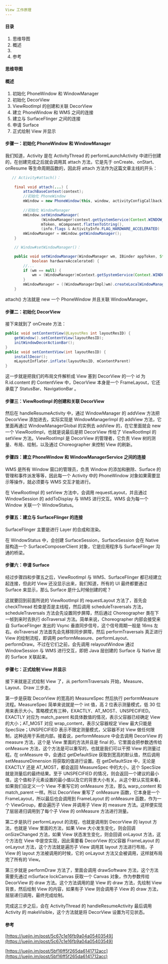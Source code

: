 ```yaml
---
View 工作原理
---
```


#### 目录

1. 思维导图
2. 概述
3. 
4. 参考

#### 思维导图

#### 概述

1. 初始化 PhoneWindow 和 WindowManager
2. 初始化 DecorView
3. ViewRootImpl 的创建和关联 DecorView
4. 建立 PhoneWindow 和 WMS 之间的连接
5. 建立与 SurfaceFlinger 之间的连接
6. 申请 Surface
7. 正式绘制 View 并显示

#### 步骤一：初始化 PhoneWindow 和 WindowManager

我们知道，Activity 是在 ActivityThread 的 performLaunchActivity 中进行创建的，在创建完成之后就会调用其 attach 方法，它是先于 onCreate、onStart、onResume 等生命周期函数的，因此将 attach 方法作为这篇文章主线的开头：

```java
   // Activity#attach()：
   
	final void attach(...) {
        attachBaseContext(context);
		//初始化 PhoneWindow
        mWindow = new PhoneWindow(this, window, activityConfigCallback);
        
		//初始化 WindowManager
        mWindow.setWindowManager(
                (WindowManager)context.getSystemService(Context.WINDOW_SERVICE),
                mToken, mComponent.flattenToString(),
                (info.flags & ActivityInfo.FLAG_HARDWARE_ACCELERATED) != 0);
        mWindowManager = mWindow.getWindowManager();
    }

	// Window#setWindowManager()：

    public void setWindowManager(WindowManager wm, IBinder appToken, String appName,
            boolean hardwareAccelerated) {
        //...
        if (wm == null) {
            wm = (WindowManager)mContext.getSystemService(Context.WINDOW_SERVICE);
        }
        mWindowManager = ((WindowManagerImpl)wm).createLocalWindowManager(this);
    }
```

attach() 方法就是 new 一个 PhoneWindow 并且关联 WindowManager。

#### 步骤二：初始化 DecorView

接下来就到了 onCreate 方法：

```java
public void setContentView(@LayoutRes int layoutResID) {
    getWindow().setContentView(layoutResID);
    initWindowDecorActionBar();
}
public void setContentView(int layoutResID) {
    installDecor();
    mLayoutInflater.inflate(layoutResID, mContentParent)
}
```

这一步就是把我们的布局文件解析成 View 塞到 DecorView 的一个 id 为 R.id.content 的 ContentView 中，DecorView 本身是一个 FrameLayout，它还承载了 StatusBar、NavigationBar 。

#### 步骤三：ViewRootImpl 的创建和关联 DecorView

然后在 handleResumeActivity 中，通过 WindowManager 的 addView 方法把 DecorView 添加进去，实际实现是 WindowManagerImpl 的 addView 方法，它里面再通过 WindowManagerGlobal 的实例去 addView 的，在它里面就会 new 一个 ViewRootImpl，也就是说最后是把 DecorView 传给了 ViewRootImpl 的 setView 方法。ViewRootImpl 是 DecorView 的管理者，它负责 View 树的测量、布局、绘制，以及通过 Choreographer 来控制 View 的刷新。

#### 步骤四：建立 PhoneWindow 和 WindowManagerService 之间的连接

WMS 是所有 Window 窗口的管理员，负责 Window 的添加和删除、Surface 的管理和事件派发等等，因此每一个 Activity 中的 PhoneWindow 对象如果需要显示等操作，就必须要与 WMS 交互才能进行。

在 ViewRootImpl 的 setView 方法中，会调用 requestLayout，并且通过 WindowSession 的 addToDisplay 与 WMS 进行交互。WMS 会为每一个 Window 关联一个 WindowStatus。

#### 步骤五：建立与 SurfaceFlinger 的连接

SurfaceFlinger 主要是进行 Layer 的合成和渲染。

在 WindowStatus 中，会创建 SurfaceSession，SurfaceSession 会在 Native 层构造一个 SurfaceComposerClient 对象，它是应用程序与 SurfaceFlinger 沟通的桥梁。

#### 步骤六：申请 Surface

经过步骤四和步骤五之后，ViewRootImpl 与 WMS、SurfaceFlinger 都已经建立起连接，但此时 View 还没显示出来，我们知道，所有的 UI 最终都要通过 Surface 来显示，那么 Surface 是什么时候创建的呢？

这就要回到前面所说的 ViewRootImpl 的 requestLayout 方法了，首先会 checkThread 检查是否是主线程，然后调用 scheduleTraversals 方法，scheduleTraversals 方法会先设置同步屏障，然后通过 Choreographer 类在下一帧到来时去执行 doTraversal 方法。简单来说，Choreographer 内部会接受来自 SurfaceFlinger 发出的 Vsync 垂直同步信号，这个信号周期一般是 16ms 左右。doTraversal 方法首先会先移除同步屏障，然后 performTraversals 真正进行 View 的绘制流程，即调用 performMeasure、performLayout、performDraw。不过在它们之前，会先调用 relayoutWindow 通过 WindowSession 与 WMS 进行交互，即把 Java 层创建的 Surface 与 Native 层的 Surface 关联起来。

#### 步骤七：正式绘制 View 并显示

接下来就是正式绘制 View 了，从 performTraversals 开始，Measure、Layout、Draw 三步走。

第一步是获取 DecorView 的宽高的 MeasureSpec 然后执行 performMeasure 流程。MeasureSpec 简单来说就是一个 int 值，高 2 位表示测量模式，低 30 位用来表示大小。策略模式有三种，EXACTLY、AT_MOST、UNSPECIFIED。EXACTLY 对应为 match_parent 和具体数值的情况，表示父容器已经确定 View 的大小；AT_MOST 对应 wrap_content，表示父容器规定 View 最大只能是 SpecSize；UNSPECIFIED 表示不限定测量模式，父容器不对 View 做任何限制，这种适用于系统内部。接着说，performMeasure 中会去调用 DecorView 的 measure 方法，这个是 View 里面的方法并且是 final 的，它里面会把参数透传给 onMeasure 方法，这个方法是可以重写的，也就是我们可以干预 View 的测量过程。在 onMeasure 中，会通过 getDefaultSize 获取到宽高的默认值，然后调用 setMeasureDimension 将获取的值进行设置。在 getDefaultSize 中，无论是 EXACTLY 还是 AT_MOST，都会返回 MeasureSpec 中的大小，这个 SpecSize 就是测量后的最终结果。至于 UNSPECIFIED 的情况，则会返回一个建议的最小值，这个值和子元素设置的最小值以及它的背景大小有关。从这个默认实现来看，如果我们自定义一个 View 不重写它的 onMeasure 方法，那么 warp_content 和 match_parent 一样。所以 DecorView 重写了 onMeasure 函数，它本身是一个 FrameLayout，所以最后也会调用到 FrameLayout 的 onMeasure 函数，作为一个 ViewGroup，都会遍历子 View 并调用子 View 的 measure 方法。这样便实现了层层递归调用到了每个子 View 的 onMeasure 方法进行测量。

第二步是执行 performLayout 的流程，也就是调用到 DecorView 的 layout 方法，也就是 View 里面的方法，如果 View 大小发生变化，则会回调 onSizeChanged 方法，如果 View 状态发生变化，则会回调 onLayout 方法，这个方法在 View 中是空实现，因此需要看 DecorView 的父容器 FrameLayout 的 onLayout 方法，这个方法就是遍历子 View 调用其 layout 方法进行布局，子 View 的 layout 方法被调用的时候，它的 onLayout 方法又会被调用，这样就布局完了所有的 View。

第三步就是 performDraw 方法了，里面会调用 drawSoftware 方法，这个方法需要先通过 mSurface lockCanvas 获取一个 Canvas 对象，作为参数传给 DecorView 的 draw 方法。这个方法调用的是 View 的 draw 方法，先绘制 View 背景，然后绘制 View 的内容，如果有子 View 则会调用子 View 的 draw 方法，层层递归调用，最终完成绘制。

完成这三步之后，会在 ActivityThread 的 handleResumeActivity 最后调用 Activity 的 makeVisible，这个方法就是将 DecorView 设置为可见状态。

#### 参考

[https://juejin.im/post/5c67c1e16fb9a04a05403549](https://juejin.im/post/5c67c1e16fb9a04a05403549)

[https://juejin.im/post/5bf16ff5f265da6141712acc](https://juejin.im/post/5bf16ff5f265da6141712acc)


